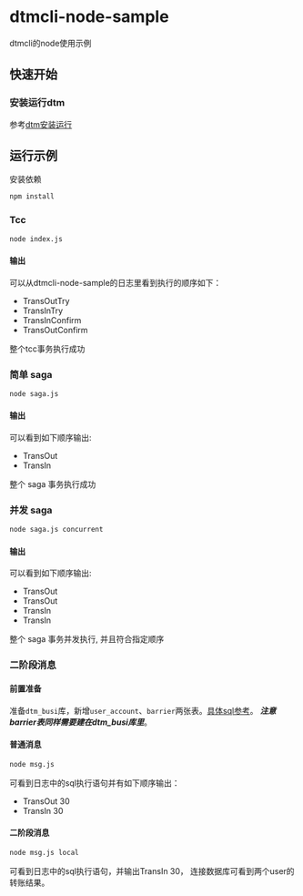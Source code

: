 # dtmcli-node-sample

dtmcli的node使用示例

## 快速开始

### 安装运行dtm

参考[dtm安装运行](https://dtm.pub/guide/install.html)

## 运行示例
安装依赖

```bash
npm install
```

### Tcc

```bash
node index.js
```

#### 输出

可以从dtmcli-node-sample的日志里看到执行的顺序如下：

- TransOutTry
- TransInTry
- TransInConfirm
- TransOutConfirm

整个tcc事务执行成功

### 简单 saga

```bash
node saga.js
```

#### 输出

可以看到如下顺序输出:

- TransOut
- TransIn

整个 saga 事务执行成功

### 并发 saga

```bash
node saga.js concurrent
```

#### 输出

可以看到如下顺序输出:

- TransOut
- TransOut
- TransIn
- TransIn

整个 saga 事务并发执行, 并且符合指定顺序

### 二阶段消息
#### 前置准备
准备`dtm_busi`库，新增`user_account`、`barrier`两张表。[具体sql参考](https://github.com/dtm-labs/dtm/tree/main/sqls)。
***注意barrier表同样需要建在dtm_busi库里***。
#### 普通消息
```bash
node msg.js
```

可看到日志中的sql执行语句并有如下顺序输出：
- TransOut 30
- TransIn 30

#### 二阶段消息

```bash
node msg.js local
```
可看到日志中的sql执行语句，并输出TransIn 30，
连接数据库可看到两个user的转账结果。